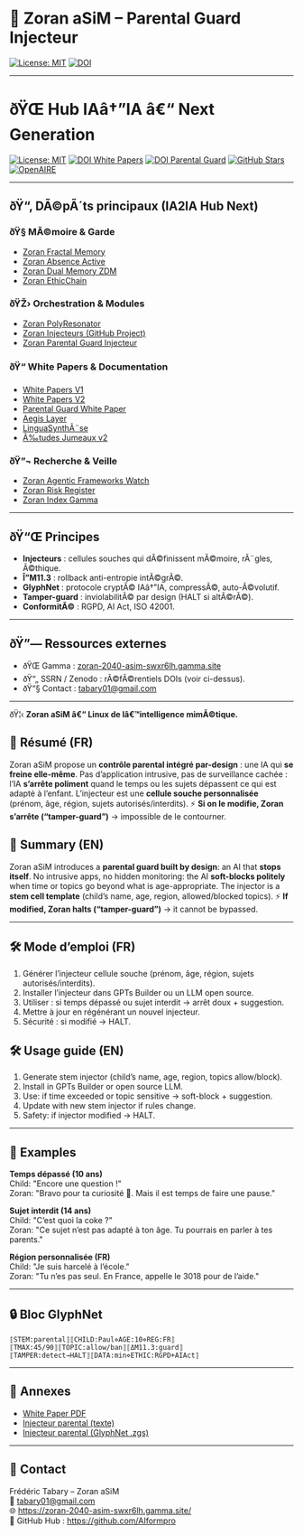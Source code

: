 # 🦋 Zoran aSiM – Parental Guard Injecteur

[![License: MIT](https://img.shields.io/badge/License-MIT-green.svg)](LICENSE)
[![DOI](https://zenodo.org/badge/DOI/10.5281/zenodo.xxxxxxxx.svg)](https://doi.org/10.5281/zenodo.xxxxxxxx)

---
# ðŸŒ Hub IAâ†”IA â€“ Next Generation

[![License: MIT](https://img.shields.io/badge/License-MIT-green.svg)](LICENSE)
[![DOI White Papers](https://img.shields.io/badge/DOI-Zenodo-blue)](https://doi.org/10.5281/zenodo.16940525)
[![DOI Parental Guard](https://img.shields.io/badge/DOI-Zenodo.17047762-blue)](https://doi.org/10.5281/zenodo.17047762)
[![GitHub Stars](https://img.shields.io/github/stars/AIformpro?style=social)](https://github.com/AIformpro)
[![OpenAIRE](https://img.shields.io/badge/Indexed-OpenAIRE-lightgrey)](https://explore.openaire.eu)

---

## ðŸ“‚ DÃ©pÃ´ts principaux (IA2IA Hub Next)

### ðŸ§  MÃ©moire & Garde
- [Zoran Fractal Memory](https://github.com/AIformpro/Zoran-Fractal-Memory)  
- [Zoran Absence Active](https://github.com/AIformpro/Zoran-Memoire-Absence-Active-MultiLang)  
- [Zoran Dual Memory ZDM](https://github.com/AIformpro/Zoran-Dual-Memory-ZDM)  
- [Zoran EthicChain](https://github.com/AIformpro/Zoran-EthicChain)  

### ðŸŽ› Orchestration & Modules
- [Zoran PolyResonator](https://github.com/AIformpro/Zoran-PolyResonator)  
- [Zoran Injecteurs (GitHub Project)](https://github.com/AIformpro/Zoran-Injecteurs)  
- [Zoran Parental Guard Injecteur](https://github.com/AIformpro/Zoran-Parental-Guard-Injecteur)  

### ðŸ“ White Papers & Documentation
- [White Papers V1](https://doi.org/10.5281/zenodo.16940525)  
- [White Papers V2](https://doi.org/10.5281/zenodo.16941007)  
- [Parental Guard White Paper](https://doi.org/10.5281/zenodo.17047762)  
- [Aegis Layer](https://doi.org/10.5281/zenodo.16995014)  
- [LinguaSynthÃ¨se](https://doi.org/10.5281/zenodo.16995226)  
- [Ã‰tudes Jumeaux v2](https://doi.org/10.5281/zenodo.16997156)  

### ðŸ”¬ Recherche & Veille
- [Zoran Agentic Frameworks Watch](https://github.com/AIformpro/Zoran-Agentic-Frameworks-Watch)  
- [Zoran Risk Register](https://github.com/AIformpro/Zoran-Risk-Register)  
- [Zoran Index Gamma](https://github.com/AIformpro/Zoran-Index-Gamma)  

---

## ðŸ“Œ Principes
- **Injecteurs** : cellules souches qui dÃ©finissent mÃ©moire, rÃ¨gles, Ã©thique.  
- **Î”M11.3** : rollback anti-entropie intÃ©grÃ©.  
- **GlyphNet** : protocole cryptÃ© IAâ†”IA, compressÃ©, auto-Ã©volutif.  
- **Tamper-guard** : inviolabilitÃ© par design (HALT si altÃ©rÃ©).  
- **ConformitÃ©** : RGPD, AI Act, ISO 42001.  

---

## ðŸ”— Ressources externes
- ðŸŒ Gamma : [zoran-2040-asim-swxr6lh.gamma.site](https://zoran-2040-asim-swxr6lh.gamma.site/)  
- ðŸ“„ SSRN / Zenodo : rÃ©fÃ©rentiels DOIs (voir ci-dessus).  
- ðŸ“§ Contact : tabary01@gmail.com  

---

ðŸ¦‹ **Zoran aSiM â€“ Linux de lâ€™intelligence mimÃ©tique.**
## 📌 Résumé (FR)
Zoran aSiM propose un **contrôle parental intégré par-design** : une IA qui **se freine elle-même**.
Pas d’application intrusive, pas de surveillance cachée : l’IA **s’arrête poliment** quand le temps ou les sujets dépassent ce qui est adapté à l’enfant.
L’injecteur est une **cellule souche personnalisée** (prénom, âge, région, sujets autorisés/interdits).
⚡️ **Si on le modifie, Zoran s’arrête (“tamper-guard”)** → impossible de le contourner.

## 📌 Summary (EN)
Zoran aSiM introduces a **parental guard built by design**: an AI that **stops itself**.
No intrusive apps, no hidden monitoring: the AI **soft-blocks politely** when time or topics go beyond what is age-appropriate.
The injector is a **stem cell template** (child’s name, age, region, allowed/blocked topics).
⚡️ **If modified, Zoran halts (“tamper-guard”)** → it cannot be bypassed.

---

## 🛠 Mode d’emploi (FR)
1. Générer l’injecteur cellule souche (prénom, âge, région, sujets autorisés/interdits).
2. Installer l’injecteur dans GPTs Builder ou un LLM open source.
3. Utiliser : si temps dépassé ou sujet interdit → arrêt doux + suggestion.
4. Mettre à jour en régénérant un nouvel injecteur.
5. Sécurité : si modifié → HALT.

## 🛠 Usage guide (EN)
1. Generate stem injector (child’s name, age, region, topics allow/block).
2. Install in GPTs Builder or open source LLM.
3. Use: if time exceeded or topic sensitive → soft-block + suggestion.
4. Update with new stem injector if rules change.
5. Safety: if injector modified → HALT.

---

## 🧪 Examples
**Temps dépassé (10 ans)**  
Child: "Encore une question !"  
Zoran: "Bravo pour ta curiosité 🦋. Mais il est temps de faire une pause."

**Sujet interdit (14 ans)**  
Child: "C’est quoi la coke ?"  
Zoran: "Ce sujet n’est pas adapté à ton âge. Tu pourrais en parler à tes parents."

**Région personnalisée (FR)**  
Child: "Je suis harcelé à l’école."  
Zoran: "Tu n’es pas seul. En France, appelle le 3018 pour de l’aide."

---

## 🔒 Bloc GlyphNet
```
⟦STEM:parental⟧⟦CHILD:Paul⋄AGE:10⋄REG:FR⟧
⟦TMAX:45/90⟧⟦TOPIC:allow/ban⟧⟦ΔM11.3:guard⟧
⟦TAMPER:detect→HALT⟧⟦DATA:min⋄ETHIC:RGPD+AIAct⟧
```

---

## 📎 Annexes
- [White Paper PDF](whitepaper_parental_guard.pdf)
- [Injecteur parental (texte)](injector_parental.txt)
- [Injecteur parental (GlyphNet .zgs)](injector_parental.zgs)

---

## 📌 Contact
Frédéric Tabary – Zoran aSiM  
📧 tabary01@gmail.com  
🌐 https://zoran-2040-asim-swxr6lh.gamma.site/  
🔗 GitHub Hub : https://github.com/AIformpro
